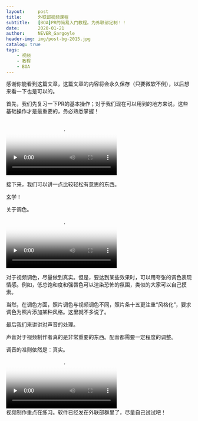 ```yaml
---
layout:     post
title:      外联部视频课程
subtitle:   [BOA]PR的简易入门教程。为外联部定制！！
date:       2020-01-21
author:     NEVER_Gargoyle
header-img: img/post-bg-2015.jpg
catalog: true
tags:
    - 视频
    - 教程
    - BOA
---
```


感谢你能看到这篇文章，这篇文章的内容将会永久保存（只要微软不倒），以后想来看一下也是可以的。   

首先，我们先复习一下PR的基本操作；对于我们现在可以用到的地方来说，这些基础操作才是最重要的，务必熟悉掌握！   

<video id="video" controls="" preload="none" poster="http://om2bks7xs.bkt.clouddn.com/2017-08-26-Markdown-Advance-Video.jpg">
<source id="mp4" src="http://never-gargoyle.b7f3.cn/video/%E8%A7%86%E9%A2%91%E6%95%99%E7%A8%8B/1%E5%A4%8D%E4%B9%A0.mp4" type="video/mp4">
</video>   

接下来，我们可以讲一点比较轻松有意思的东西。   

玄学！   

关于调色。   
<video id="video" controls="" preload="none" poster="http://om2bks7xs.bkt.clouddn.com/2017-08-26-Markdown-Advance-Video.jpg">
<source id="mp4" src="http://never-gargoyle.b7f3.cn/video/%E8%A7%86%E9%A2%91%E6%95%99%E7%A8%8B/2%E8%B0%83%E8%89%B2.mp4" type="video/mp4">
</video>   

对于视频调色，尽量做到真实。但是，要达到某些效果时，可以用夸张的调色表现情感。例如，低总饱和度和强唇色可以渲染恐怖的氛围，类似的大家可以自己摸索。   

当然，在调色方面，照片调色与视频调色不同，照片条十五更注重“风格化”，要求调色为照片添加某种风格。这里就不多说了。   



最后我们来讲讲对声音的处理。   

声音对于视频制作者真的是非常重要的东西。配音都需要一定程度的调整。   

调音的准则依然是：真实。   
<video id="video" controls="" preload="none" poster="http://om2bks7xs.bkt.clouddn.com/2017-08-26-Markdown-Advance-Video.jpg">
<source id="mp4" src="http://never-gargoyle.b7f3.cn/video/%E8%A7%86%E9%A2%91%E6%95%99%E7%A8%8B/3%E5%A3%B0%E9%9F%B3.mp4" type="video/mp4">
</video>   
视频制作重点在练习。软件已经发在外联部群里了，尽量自己试试吧！   
